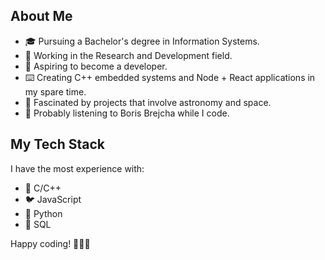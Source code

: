 ## About Me

- 🎓 Pursuing a Bachelor's degree in Information Systems.
- 💼 Working in the Research and Development field.
- 🌟 Aspiring to become a developer.
- ⌨️ Creating C++ embedded systems and Node + React applications in my spare time.
- 🌌 Fascinated by projects that involve astronomy and space.
- 🎵 Probably listening to Boris Brejcha while I code.

## My Tech Stack

I have the most experience with:

- 🐪 C/C++
- 🐦 JavaScript
- 🐍 Python
- 💾 SQL

Happy coding! 👨‍💻🚀
